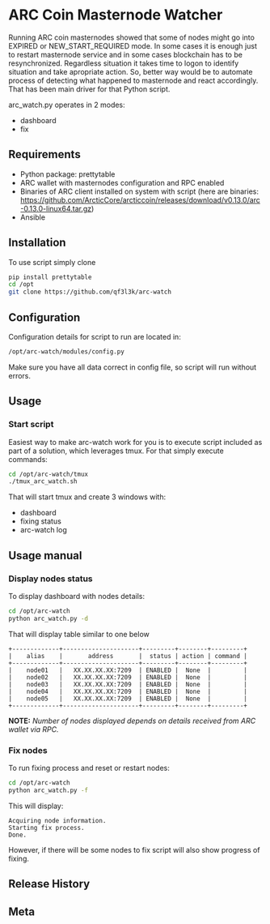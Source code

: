 # ARC Coin Masternode Watcher
Running ARC coin masternodes showed that some of nodes might go into EXPIRED or NEW_START_REQUIRED mode.
In some cases it is enough just to restart masternode service and in some cases blockchain has to be resynchronized.
Regardless situation it takes time to logon to identify situation and take apropriate action.
So, better way would be to automate process of detecting what happened to masternode and react accordingly.
That has been main driver for that Python script.

arc_watch.py operates in 2 modes:
 - dashboard
 - fix


## Requirements
* Python package: prettytable
* ARC wallet with masternodes configuration and RPC enabled
* Binaries of ARC client installed on system with script (here are binaries: https://github.com/ArcticCore/arcticcoin/releases/download/v0.13.0/arc-0.13.0-linux64.tar.gz)
* Ansible

## Installation
To use script simply clone

```bash
pip install prettytable
cd /opt
git clone https://github.com/qf3l3k/arc-watch
```


## Configuration
Configuration details for script to run are located in:
```bash
/opt/arc-watch/modules/config.py
```
Make sure you have all data correct in config file, so script will run without errors.

## Usage

### Start script
Easiest way to make arc-watch work for you is to execute script included as part of a solution, which leverages tmux.
For that simply execute commands:

```bash
cd /opt/arc-watch/tmux
./tmux_arc_watch.sh
```

That will start tmux and create 3 windows with:
* dashboard
* fixing status
* arc-watch log


## Usage manual

### Display nodes status

To display dashboard with nodes details:

```bash
cd /opt/arc-watch
python arc_watch.py -d
```

That will display table similar to one below

```text
+-------------+---------------------+---------+--------+---------+
|    alias    |       address       |  status | action | command |
+-------------+---------------------+---------+--------+---------+
|    node01   |   XX.XX.XX.XX:7209  | ENABLED |  None  |         |
|    node02   |   XX.XX.XX.XX:7209  | ENABLED |  None  |         |
|    node03   |   XX.XX.XX.XX:7209  | ENABLED |  None  |         |
|    node04   |   XX.XX.XX.XX:7209  | ENABLED |  None  |         |
|    node05   |   XX.XX.XX.XX:7209  | ENABLED |  None  |         |
+-------------+---------------------+---------+--------+---------+
```
**NOTE:** *Number of nodes displayed depends on details received from ARC wallet via RPC.*

### Fix nodes

To run fixing process and reset or restart nodes:
```bash
cd /opt/arc-watch
python arc_watch.py -f
```

This will display:

```text
Acquiring node information.
Starting fix process.
Done.
```

However, if there will be some nodes to fix script will also show progress of fixing.



## Release History

## Meta
